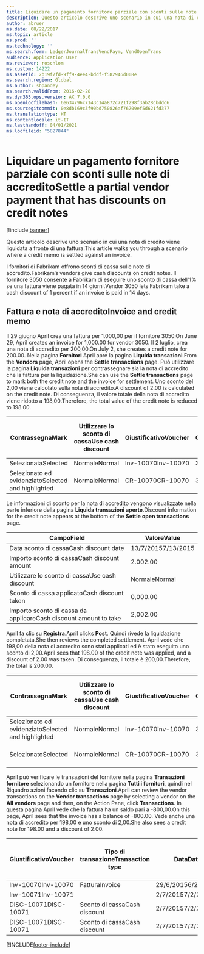 ```yaml
---
title: Liquidare un pagamento fornitore parziale con sconti sulle note di accredito
description: Questo articolo descrive uno scenario in cui una nota di credito viene liquidata a fronte di una fattura.
author: abruer
ms.date: 08/22/2017
ms.topic: article
ms.prod: ''
ms.technology: ''
ms.search.form: LedgerJournalTransVendPaym, VendOpenTrans
audience: Application User
ms.reviewer: roschlom
ms.custom: 14222
ms.assetid: 2b19f7fd-9ff9-4ee4-bddf-f582946d008e
ms.search.region: Global
ms.author: shpandey
ms.search.validFrom: 2016-02-28
ms.dyn365.ops.version: AX 7.0.0
ms.openlocfilehash: 6e634796c7143c14a872c721f298f3ab28cbddd6
ms.sourcegitcommit: 0e8db169c3f90bd750826af76709ef5d621fd377
ms.translationtype: HT
ms.contentlocale: it-IT
ms.lasthandoff: 04/01/2021
ms.locfileid: "5827844"
---
```

# <a name="settle-a-partial-vendor-payment-that-has-discounts-on-credit-notes"></a><span data-ttu-id="c1afe-103">Liquidare un pagamento fornitore parziale con sconti sulle note di accredito</span><span class="sxs-lookup"><span data-stu-id="c1afe-103">Settle a partial vendor payment that has discounts on credit notes</span></span>

[!include [banner](../includes/banner.md)]

<span data-ttu-id="c1afe-104">Questo articolo descrive uno scenario in cui una nota di credito viene liquidata a fronte di una fattura.</span><span class="sxs-lookup"><span data-stu-id="c1afe-104">This article walks you through a scenario where a credit memo is settled against an invoice.</span></span>

<span data-ttu-id="c1afe-105">I fornitori di Fabrikam offrono sconti di cassa sulle note di accredito.</span><span class="sxs-lookup"><span data-stu-id="c1afe-105">Fabrikam’s vendors give cash discounts on credit notes.</span></span> <span data-ttu-id="c1afe-106">Il fornitore 3050 consente a Fabrikam di eseguire uno sconto di cassa dell'1% se una fattura viene pagata in 14 giorni.</span><span class="sxs-lookup"><span data-stu-id="c1afe-106">Vendor 3050 lets Fabrikam take a cash discount of 1 percent if an invoice is paid in 14 days.</span></span>

## <a name="invoice-and-credit-memo"></a><span data-ttu-id="c1afe-107">Fattura e nota di accredito</span><span class="sxs-lookup"><span data-stu-id="c1afe-107">Invoice and credit memo</span></span>
<span data-ttu-id="c1afe-108">Il 29 giugno April crea una fattura per 1.000,00 per il fornitore 3050.</span><span class="sxs-lookup"><span data-stu-id="c1afe-108">On June 29, April creates an invoice for 1,000.00 for vendor 3050.</span></span> <span data-ttu-id="c1afe-109">Il 2 luglio, crea una nota di accredito per 200,00.</span><span class="sxs-lookup"><span data-stu-id="c1afe-109">On July 2, she creates a credit note for 200.00.</span></span> <span data-ttu-id="c1afe-110">Nella pagina **Fornitori** April apre la pagina **Liquida transazioni**.</span><span class="sxs-lookup"><span data-stu-id="c1afe-110">From the **Vendors** page, April opens the **Settle transactions** page.</span></span> <span data-ttu-id="c1afe-111">Può utilizzare la pagina **Liquida transazioni** per contrassegnare sia la nota di accredito che la fattura per la liquidazione.</span><span class="sxs-lookup"><span data-stu-id="c1afe-111">She can use the **Settle transactions** page to mark both the credit note and the invoice for settlement.</span></span> <span data-ttu-id="c1afe-112">Uno sconto del 2,00 viene calcolato sulla nota di accredito.</span><span class="sxs-lookup"><span data-stu-id="c1afe-112">A discount of 2.00 is calculated on the credit note.</span></span> <span data-ttu-id="c1afe-113">Di conseguenza, il valore totale della nota di accredito viene ridotto a 198,00.</span><span class="sxs-lookup"><span data-stu-id="c1afe-113">Therefore, the total value of the credit note is reduced to 198.00.</span></span>

| <span data-ttu-id="c1afe-114">Contrassegna</span><span class="sxs-lookup"><span data-stu-id="c1afe-114">Mark</span></span>                     | <span data-ttu-id="c1afe-115">Utilizzare lo sconto di cassa</span><span class="sxs-lookup"><span data-stu-id="c1afe-115">Use cash discount</span></span> | <span data-ttu-id="c1afe-116">Giustificativo</span><span class="sxs-lookup"><span data-stu-id="c1afe-116">Voucher</span></span>   | <span data-ttu-id="c1afe-117">Conto</span><span class="sxs-lookup"><span data-stu-id="c1afe-117">Account</span></span> | <span data-ttu-id="c1afe-118">Data</span><span class="sxs-lookup"><span data-stu-id="c1afe-118">Date</span></span>      | <span data-ttu-id="c1afe-119">Data di scadenza</span><span class="sxs-lookup"><span data-stu-id="c1afe-119">Due date</span></span>  | <span data-ttu-id="c1afe-120">Fattura</span><span class="sxs-lookup"><span data-stu-id="c1afe-120">Invoice</span></span> | <span data-ttu-id="c1afe-121">Importo nella valuta della transazione</span><span class="sxs-lookup"><span data-stu-id="c1afe-121">Amount in transaction currency</span></span> | <span data-ttu-id="c1afe-122">Valuta</span><span class="sxs-lookup"><span data-stu-id="c1afe-122">Currency</span></span> | <span data-ttu-id="c1afe-123">Importo da liquidare</span><span class="sxs-lookup"><span data-stu-id="c1afe-123">Amount to settle</span></span> |
|--------------------------|-------------------|-----------|---------|-----------|-----------|---------|--------------------------------|----------|------------------|
| <span data-ttu-id="c1afe-124">Selezionata</span><span class="sxs-lookup"><span data-stu-id="c1afe-124">Selected</span></span>                 | <span data-ttu-id="c1afe-125">Normale</span><span class="sxs-lookup"><span data-stu-id="c1afe-125">Normal</span></span>            | <span data-ttu-id="c1afe-126">Inv-10070</span><span class="sxs-lookup"><span data-stu-id="c1afe-126">Inv-10070</span></span> | <span data-ttu-id="c1afe-127">3050</span><span class="sxs-lookup"><span data-stu-id="c1afe-127">3050</span></span>    | <span data-ttu-id="c1afe-128">29/6/2015</span><span class="sxs-lookup"><span data-stu-id="c1afe-128">6/29/2015</span></span> | <span data-ttu-id="c1afe-129">29/7/2015</span><span class="sxs-lookup"><span data-stu-id="c1afe-129">7/29/2015</span></span> | <span data-ttu-id="c1afe-130">10070</span><span class="sxs-lookup"><span data-stu-id="c1afe-130">10070</span></span>   | <span data-ttu-id="c1afe-131">-1.000,00</span><span class="sxs-lookup"><span data-stu-id="c1afe-131">-1,000.00</span></span>                      | <span data-ttu-id="c1afe-132">GBP</span><span class="sxs-lookup"><span data-stu-id="c1afe-132">USD</span></span>      | <span data-ttu-id="c1afe-133">-990,00</span><span class="sxs-lookup"><span data-stu-id="c1afe-133">-990.00</span></span>          |
| <span data-ttu-id="c1afe-134">Selezionato ed evidenziato</span><span class="sxs-lookup"><span data-stu-id="c1afe-134">Selected and highlighted</span></span> | <span data-ttu-id="c1afe-135">Normale</span><span class="sxs-lookup"><span data-stu-id="c1afe-135">Normal</span></span>            | <span data-ttu-id="c1afe-136">CR-10070</span><span class="sxs-lookup"><span data-stu-id="c1afe-136">CR-10070</span></span>  | <span data-ttu-id="c1afe-137">3050</span><span class="sxs-lookup"><span data-stu-id="c1afe-137">3050</span></span>    | <span data-ttu-id="c1afe-138">2/7/2015</span><span class="sxs-lookup"><span data-stu-id="c1afe-138">7/2/2015</span></span>  | <span data-ttu-id="c1afe-139">29/7/2015</span><span class="sxs-lookup"><span data-stu-id="c1afe-139">7/29/2015</span></span> |         | <span data-ttu-id="c1afe-140">200,00</span><span class="sxs-lookup"><span data-stu-id="c1afe-140">200.00</span></span>                         | <span data-ttu-id="c1afe-141">GBP</span><span class="sxs-lookup"><span data-stu-id="c1afe-141">USD</span></span>      | <span data-ttu-id="c1afe-142">198,00</span><span class="sxs-lookup"><span data-stu-id="c1afe-142">198.00</span></span>           |

<span data-ttu-id="c1afe-143">Le informazioni di sconto per la nota di accredito vengono visualizzate nella parte inferiore della pagina **Liquida transazioni aperte**.</span><span class="sxs-lookup"><span data-stu-id="c1afe-143">Discount information for the credit note appears at the bottom of the **Settle open transactions** page.</span></span>

| <span data-ttu-id="c1afe-144">Campo</span><span class="sxs-lookup"><span data-stu-id="c1afe-144">Field</span></span>                        | <span data-ttu-id="c1afe-145">Valore</span><span class="sxs-lookup"><span data-stu-id="c1afe-145">Value</span></span>     |
|------------------------------|-----------|
| <span data-ttu-id="c1afe-146">Data sconto di cassa</span><span class="sxs-lookup"><span data-stu-id="c1afe-146">Cash discount date</span></span>           | <span data-ttu-id="c1afe-147">13/7/2015</span><span class="sxs-lookup"><span data-stu-id="c1afe-147">7/13/2015</span></span> |
| <span data-ttu-id="c1afe-148">Importo sconto di cassa</span><span class="sxs-lookup"><span data-stu-id="c1afe-148">Cash discount amount</span></span>         | <span data-ttu-id="c1afe-149">2.00</span><span class="sxs-lookup"><span data-stu-id="c1afe-149">2.00</span></span>      |
| <span data-ttu-id="c1afe-150">Utilizzare lo sconto di cassa</span><span class="sxs-lookup"><span data-stu-id="c1afe-150">Use cash discount</span></span>            | <span data-ttu-id="c1afe-151">Normale</span><span class="sxs-lookup"><span data-stu-id="c1afe-151">Normal</span></span>    |
| <span data-ttu-id="c1afe-152">Sconto di cassa applicato</span><span class="sxs-lookup"><span data-stu-id="c1afe-152">Cash discount taken</span></span>          | <span data-ttu-id="c1afe-153">0,00</span><span class="sxs-lookup"><span data-stu-id="c1afe-153">0.00</span></span>      |
| <span data-ttu-id="c1afe-154">Importo sconto di cassa da applicare</span><span class="sxs-lookup"><span data-stu-id="c1afe-154">Cash discount amount to take</span></span> | <span data-ttu-id="c1afe-155">2,00</span><span class="sxs-lookup"><span data-stu-id="c1afe-155">2.00</span></span>      |

<span data-ttu-id="c1afe-156">April fa clic su **Registra**.</span><span class="sxs-lookup"><span data-stu-id="c1afe-156">April clicks **Post**.</span></span> <span data-ttu-id="c1afe-157">Quindi rivede la liquidazione completata.</span><span class="sxs-lookup"><span data-stu-id="c1afe-157">She then reviews the completed settlement.</span></span> <span data-ttu-id="c1afe-158">April vede che 198,00 della nota di accredito sono stati applicati ed è stato eseguito uno sconto di 2,00.</span><span class="sxs-lookup"><span data-stu-id="c1afe-158">April sees that 198.00 of the credit note was applied, and a discount of 2.00 was taken.</span></span> <span data-ttu-id="c1afe-159">Di conseguenza, il totale è 200,00.</span><span class="sxs-lookup"><span data-stu-id="c1afe-159">Therefore, the total is 200.00.</span></span>

| <span data-ttu-id="c1afe-160">Contrassegna</span><span class="sxs-lookup"><span data-stu-id="c1afe-160">Mark</span></span>                     | <span data-ttu-id="c1afe-161">Utilizzare lo sconto di cassa</span><span class="sxs-lookup"><span data-stu-id="c1afe-161">Use cash discount</span></span> | <span data-ttu-id="c1afe-162">Giustificativo</span><span class="sxs-lookup"><span data-stu-id="c1afe-162">Voucher</span></span>   | <span data-ttu-id="c1afe-163">Conto</span><span class="sxs-lookup"><span data-stu-id="c1afe-163">Account</span></span> | <span data-ttu-id="c1afe-164">Data</span><span class="sxs-lookup"><span data-stu-id="c1afe-164">Date</span></span>      | <span data-ttu-id="c1afe-165">Data di scadenza</span><span class="sxs-lookup"><span data-stu-id="c1afe-165">Due date</span></span>  | <span data-ttu-id="c1afe-166">Fattura</span><span class="sxs-lookup"><span data-stu-id="c1afe-166">Invoice</span></span>  | <span data-ttu-id="c1afe-167">Importo nella valuta della transazione</span><span class="sxs-lookup"><span data-stu-id="c1afe-167">Amount in transaction currency</span></span> | <span data-ttu-id="c1afe-168">Valuta</span><span class="sxs-lookup"><span data-stu-id="c1afe-168">Currency</span></span> | <span data-ttu-id="c1afe-169">Importo da liquidare</span><span class="sxs-lookup"><span data-stu-id="c1afe-169">Amount to settle</span></span> |
|--------------------------|-------------------|-----------|---------|-----------|-----------|----------|--------------------------------|----------|------------------|
| <span data-ttu-id="c1afe-170">Selezionato ed evidenziato</span><span class="sxs-lookup"><span data-stu-id="c1afe-170">Selected and highlighted</span></span> | <span data-ttu-id="c1afe-171">Normale</span><span class="sxs-lookup"><span data-stu-id="c1afe-171">Normal</span></span>            | <span data-ttu-id="c1afe-172">Inv-10070</span><span class="sxs-lookup"><span data-stu-id="c1afe-172">Inv-10070</span></span> | <span data-ttu-id="c1afe-173">3050</span><span class="sxs-lookup"><span data-stu-id="c1afe-173">3050</span></span>    | <span data-ttu-id="c1afe-174">29/6/2015</span><span class="sxs-lookup"><span data-stu-id="c1afe-174">6/29/2015</span></span> | <span data-ttu-id="c1afe-175">29/7/2015</span><span class="sxs-lookup"><span data-stu-id="c1afe-175">7/29/2015</span></span> | <span data-ttu-id="c1afe-176">10070</span><span class="sxs-lookup"><span data-stu-id="c1afe-176">10070</span></span>    | <span data-ttu-id="c1afe-177">-1.000,00</span><span class="sxs-lookup"><span data-stu-id="c1afe-177">-1,000.00</span></span>                      | <span data-ttu-id="c1afe-178">GBP</span><span class="sxs-lookup"><span data-stu-id="c1afe-178">USD</span></span>      | <span data-ttu-id="c1afe-179">-200,00</span><span class="sxs-lookup"><span data-stu-id="c1afe-179">-200.00</span></span>          |
| <span data-ttu-id="c1afe-180">Selezionato</span><span class="sxs-lookup"><span data-stu-id="c1afe-180">Selected</span></span>                 | <span data-ttu-id="c1afe-181">Normale</span><span class="sxs-lookup"><span data-stu-id="c1afe-181">Normal</span></span>            | <span data-ttu-id="c1afe-182">CR-10070</span><span class="sxs-lookup"><span data-stu-id="c1afe-182">CR-10070</span></span>  | <span data-ttu-id="c1afe-183">3050</span><span class="sxs-lookup"><span data-stu-id="c1afe-183">3050</span></span>    | <span data-ttu-id="c1afe-184">2/7/2015</span><span class="sxs-lookup"><span data-stu-id="c1afe-184">7/2/2015</span></span>  | <span data-ttu-id="c1afe-185">29/7/2015</span><span class="sxs-lookup"><span data-stu-id="c1afe-185">7/29/2015</span></span> | <span data-ttu-id="c1afe-186">CR-10070</span><span class="sxs-lookup"><span data-stu-id="c1afe-186">CR-10070</span></span> | <span data-ttu-id="c1afe-187">200,00</span><span class="sxs-lookup"><span data-stu-id="c1afe-187">200.00</span></span>                         | <span data-ttu-id="c1afe-188">GBP</span><span class="sxs-lookup"><span data-stu-id="c1afe-188">USD</span></span>      | <span data-ttu-id="c1afe-189">198,00</span><span class="sxs-lookup"><span data-stu-id="c1afe-189">198.00</span></span>           |

<span data-ttu-id="c1afe-190">April può verificare le transazioni del fornitore nella pagina **Transazioni fornitore** selezionando un fornitore nella pagina **Tutti i fornitori**, quindi nel Riquadro azioni facendo clic su **Transazioni**.</span><span class="sxs-lookup"><span data-stu-id="c1afe-190">April can review the vendor transactions on the **Vendor transactions** page by selecting a vendor on the **All vendors** page and then, on the Action Pane, click **Transactions**.</span></span> <span data-ttu-id="c1afe-191">In questa pagina April vede che la fattura ha un saldo pari a -800,00.</span><span class="sxs-lookup"><span data-stu-id="c1afe-191">On this page, April sees that the invoice has a balance of -800.00.</span></span> <span data-ttu-id="c1afe-192">Vede anche una nota di accredito per 198,00 e uno sconto di 2,00.</span><span class="sxs-lookup"><span data-stu-id="c1afe-192">She also sees a credit note for 198.00 and a discount of 2.00.</span></span>

| <span data-ttu-id="c1afe-193">Giustificativo</span><span class="sxs-lookup"><span data-stu-id="c1afe-193">Voucher</span></span>    | <span data-ttu-id="c1afe-194">Tipo di transazione</span><span class="sxs-lookup"><span data-stu-id="c1afe-194">Transaction type</span></span> | <span data-ttu-id="c1afe-195">Data</span><span class="sxs-lookup"><span data-stu-id="c1afe-195">Date</span></span>      | <span data-ttu-id="c1afe-196">Fattura</span><span class="sxs-lookup"><span data-stu-id="c1afe-196">Invoice</span></span> | <span data-ttu-id="c1afe-197">Importo Dare in valuta transazione</span><span class="sxs-lookup"><span data-stu-id="c1afe-197">Amount in transaction currency debit</span></span> | <span data-ttu-id="c1afe-198">Importo Avere in valuta transazione</span><span class="sxs-lookup"><span data-stu-id="c1afe-198">Amount in transaction currency credit</span></span> | <span data-ttu-id="c1afe-199">Saldo</span><span class="sxs-lookup"><span data-stu-id="c1afe-199">Balance</span></span> | <span data-ttu-id="c1afe-200">Valuta</span><span class="sxs-lookup"><span data-stu-id="c1afe-200">Currency</span></span> |
|------------|------------------|-----------|---------|--------------------------------------|---------------------------------------|---------|----------|
| <span data-ttu-id="c1afe-201">Inv-10070</span><span class="sxs-lookup"><span data-stu-id="c1afe-201">Inv-10070</span></span>  | <span data-ttu-id="c1afe-202">Fattura</span><span class="sxs-lookup"><span data-stu-id="c1afe-202">Invoice</span></span>          | <span data-ttu-id="c1afe-203">29/6/2015</span><span class="sxs-lookup"><span data-stu-id="c1afe-203">6/29/2015</span></span> | <span data-ttu-id="c1afe-204">10070</span><span class="sxs-lookup"><span data-stu-id="c1afe-204">10070</span></span>   |                                      | <span data-ttu-id="c1afe-205">1.000,00</span><span class="sxs-lookup"><span data-stu-id="c1afe-205">1,000.00</span></span>                              | <span data-ttu-id="c1afe-206">-800,00</span><span class="sxs-lookup"><span data-stu-id="c1afe-206">-800.00</span></span> | <span data-ttu-id="c1afe-207">GBP</span><span class="sxs-lookup"><span data-stu-id="c1afe-207">USD</span></span>      |
| <span data-ttu-id="c1afe-208">Inv-10071</span><span class="sxs-lookup"><span data-stu-id="c1afe-208">Inv-10071</span></span>  |                  | <span data-ttu-id="c1afe-209">2/7/2015</span><span class="sxs-lookup"><span data-stu-id="c1afe-209">7/2/2015</span></span>  | <span data-ttu-id="c1afe-210">CR10071</span><span class="sxs-lookup"><span data-stu-id="c1afe-210">CR10071</span></span> | <span data-ttu-id="c1afe-211">200,00</span><span class="sxs-lookup"><span data-stu-id="c1afe-211">200.00</span></span>                               |                                       | <span data-ttu-id="c1afe-212">0,00</span><span class="sxs-lookup"><span data-stu-id="c1afe-212">0.00</span></span>    | <span data-ttu-id="c1afe-213">GBP</span><span class="sxs-lookup"><span data-stu-id="c1afe-213">USD</span></span>      |
| <span data-ttu-id="c1afe-214">DISC-10071</span><span class="sxs-lookup"><span data-stu-id="c1afe-214">DISC-10071</span></span> |  <span data-ttu-id="c1afe-215">Sconto di cassa</span><span class="sxs-lookup"><span data-stu-id="c1afe-215">Cash discount</span></span>   | <span data-ttu-id="c1afe-216">2/7/2015</span><span class="sxs-lookup"><span data-stu-id="c1afe-216">7/2/2015</span></span>  |         | <span data-ttu-id="c1afe-217">2,00</span><span class="sxs-lookup"><span data-stu-id="c1afe-217">2.00</span></span>                                 |                                       | <span data-ttu-id="c1afe-218">0,00</span><span class="sxs-lookup"><span data-stu-id="c1afe-218">0.00</span></span>    | <span data-ttu-id="c1afe-219">GBP</span><span class="sxs-lookup"><span data-stu-id="c1afe-219">USD</span></span>      |
| <span data-ttu-id="c1afe-220">DISC-10071</span><span class="sxs-lookup"><span data-stu-id="c1afe-220">DISC-10071</span></span> |  <span data-ttu-id="c1afe-221">Sconto di cassa</span><span class="sxs-lookup"><span data-stu-id="c1afe-221">Cash discount</span></span>   | <span data-ttu-id="c1afe-222">2/7/2015</span><span class="sxs-lookup"><span data-stu-id="c1afe-222">7/2/2015</span></span>  |         |                                      | <span data-ttu-id="c1afe-223">2,00</span><span class="sxs-lookup"><span data-stu-id="c1afe-223">2.00</span></span>                                  | <span data-ttu-id="c1afe-224">0,00</span><span class="sxs-lookup"><span data-stu-id="c1afe-224">0.00</span></span>    | <span data-ttu-id="c1afe-225">GBP</span><span class="sxs-lookup"><span data-stu-id="c1afe-225">USD</span></span>      |







[!INCLUDE[footer-include](../../includes/footer-banner.md)]